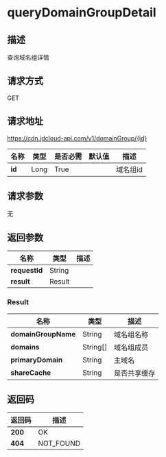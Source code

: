 # queryDomainGroupDetail


## 描述
查询域名组详情

## 请求方式
GET

## 请求地址
https://cdn.jdcloud-api.com/v1/domainGroup/{id}

|名称|类型|是否必需|默认值|描述|
|---|---|---|---|---|
|**id**|Long|True| |域名组id|

## 请求参数
无


## 返回参数
|名称|类型|描述|
|---|---|---|
|**requestId**|String| |
|**result**|Result| |

### Result
|名称|类型|描述|
|---|---|---|
|**domainGroupName**|String|域名组名称|
|**domains**|String[]|域名组成员|
|**primaryDomain**|String|主域名|
|**shareCache**|String|是否共享缓存|

## 返回码
|返回码|描述|
|---|---|
|**200**|OK|
|**404**|NOT_FOUND|
